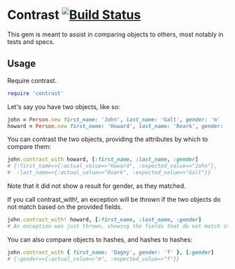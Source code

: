 # Contrast [![Build Status](https://secure.travis-ci.org/darrencauthon/contrast.png?branch=master)](http://travis-ci.org/darrencauthon/contrast)

This gem is meant to assist in comparing objects to others, most notably in tests and specs.

## Usage

Require contrast.

````ruby
require 'contrast'
````

Let's say you have two objects, like so:

````ruby
john = Person.new first_name: 'John', last_name: 'Galt', gender: 'm'
howard = Person.new first_name: 'Howard', last_name: 'Roark', gender: 'm'
````

You can contrast the two objects, providing the attributes by which to compare them:

````ruby
john.contrast_with howard, [:first_name, :last_name, :gender]
# {:first_name=>{:actual_value=>"Howard", :expected_value=>"John"},
#  :last_name=>{:actual_value=>"Roark", :expected_value=>"Galt"}}
````

Note that it did not show a result for gender, as they matched.

If you call contrast_with!, an exception will be thrown if the two objects do not match based on the provided fields.

````ruby
john.contrast_with! howard, [:first_name, :last_name, :gender]
# An exception was just thrown, showing the fields that do not match in the message.
````

You can also compare objects to hashes, and hashes to hashes:

````ruby
john.contrast_with { first_name: 'Dagny', gender: 'f' }, [:gender]
# {:gender=>{:actual_value=>"m", :expected_value=>"f"}}
````

